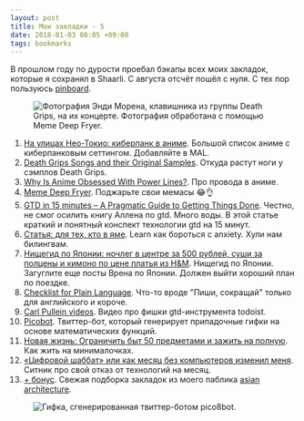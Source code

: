 ```yaml
---
layout: post
title: Мои закладки - 5
date: 2018-01-03 00:05 +09:00
tags: bookmarks
---
```


В прошлом году по дурости проебал бэкапы всех моих закладок, которые я сохранял в Shaarli. C августа отсчёт пошёл с нуля. С тех пор пользуюсь [pinboard](https://pinboard.in).

<figure><img src="{{ site.url }}/assets/images/links-5/1.png" alt="Фотография Энди Морена, клавишника из группы Death Grips, на их концерте. Фотография обработана с помощью Meme Deep Fryer."></figure>

1. [На улицах Нео-Токио: киберпанк в аниме](https://dtf.ru/13609-na-ulicah-neo-tokio-kiberpank-v-anime). Большой список аниме с киберпанковым сеттингом. Добавляйте в MAL.
2. [Death Grips Songs and their Original Samples](https://www.youtube.com/watch?v=_cKt1RM1ipY). Откуда растут ноги у сэмплов Death Grips.
3. [Why Is Anime Obsessed With Power Lines?](https://www.atlasobscura.com/articles/why-power-lines-anime-electrical-infrastructure). Про провода в аниме.
4. [Meme Deep Fryer](http://deepfriedmemes.com/). Поджарьте свои мемасы 😂👌
5. [GTD in 15 minutes – A Pragmatic Guide to Getting Things Done](https://hamberg.no/gtd/). Честно, не смог осилить книгу Аллена по gtd. Много воды. В этой статье краткий и понятный конспект технологии gtd на 15 минут.
6. [Статья: для тех, кто в яме](http://telegra.ph/Statya-dlya-teh-kto-v-yame-10-27). Learn как бороться с anxiety. Хули нам билингвам.
7. [Нищегид по Японии: ночлег в центре за 500 рублей, суши за полцены и кимоно по цене платья из H&M](https://knife.media/japan-guide/). Нищегид по Японии. Загуглите еще посты Врена по Японии. Должен выйти хороший план по поездке.
8. [Checklist for Plain Language](https://www.plainlanguage.gov/resources/checklists/checklist/). Что-то вроде "Пиши, сокращай" только для английского и короче.
9. [Carl Pullein videos](https://www.youtube.com/channel/UCE_lTvaMHuco_Oh3-69LkCA/videos). Видео про фишки gtd-инструмента todoist.
10. [Picobot](https://twitter.com/pico8bot). Твиттер-бот, который генерирует припадочные гифки на основе математических функций.
11. [Новая жизнь: Ограничить быт 50 предметами и зажить на полную](https://knife.media/minimal/). Как жить на минималочках.
12. [«Цифровой шаббат» или как месяц без компьютеров изменил меня](https://habrahabr.ru/post/232789/). Ситник про свой отказ от технологий на месяц.
13. [+ бонус](https://vk.com/asian_architecture?w=wall-100558769_1304). Свежая подборка закладок из моего паблика [asian architecture](https://vk.com/asian_architecture).

<figure><img src="{{ site.url }}/assets/images/links-5/2.gif" alt="Гифка, сгенерированная твиттер-ботом pico8bot."></figure>
